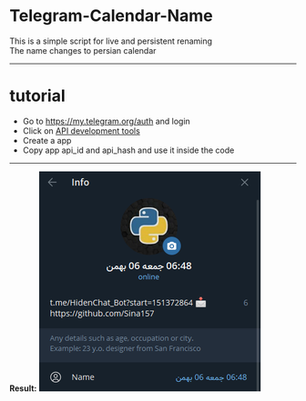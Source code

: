 # Telegram-Calendar-Name
This is a simple script for live and persistent renaming <br>
The name changes to persian calendar
<hr>
<h1>tutorial</h1>

- Go to https://my.telegram.org/auth and login
- Click on <a href="https://my.telegram.org/apps">API development tools</a>
- Create a app
- Copy app api_id and api_hash and use it inside the code

<hr>
<b>Result:</b>
<img src="https://github.com/Sina157/Telegram-Calendar-Name/blob/main/Capture.PNG">
